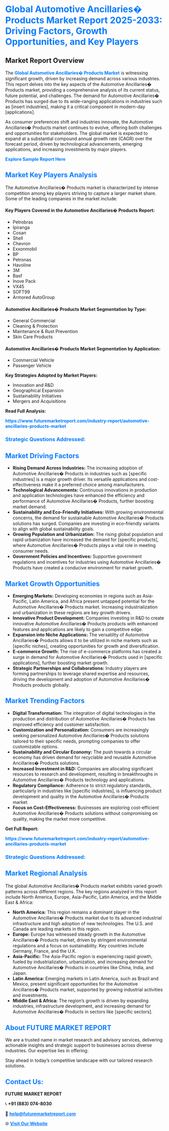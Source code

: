 <h1 style="color: #007BFF;">Global Automotive Ancillaries� Products Market Report 2025-2033: Driving Factors, Growth Opportunities, and Key Players</h1>

<section id="overview">
<h2>Market Report Overview</h2>
<p>The <a href="https://www.futuremarketreport.com/industry-report/automotive-ancillaries-products-market" style="color: #007BFF; text-decoration: none;"><strong>Global Automotive Ancillaries� Products Market</strong></a> is witnessing significant growth, driven by increasing demand across various industries. This report delves into the key aspects of the Automotive Ancillaries� Products market, providing a comprehensive analysis of its current status, future potential, and challenges. The demand for Automotive Ancillaries� Products has surged due to its wide-ranging applications in industries such as [insert industries], making it a critical component in modern-day [applications].</p>
<p>As consumer preferences shift and industries innovate, the Automotive Ancillaries� Products market continues to evolve, offering both challenges and opportunities for stakeholders. The global market is expected to expand at a substantial compound annual growth rate (CAGR) over the forecast period, driven by technological advancements, emerging applications, and increasing investments by major players.</p>
</section>

<section id="overview">
<p><a href="https://www.futuremarketreport.com/request-sample/reportId=64327" style="color: #007BFF; text-decoration: none;"><strong>Explore Sample Report Here</strong></a></p>
</section>

<section id="key-players">
<h2 style="color: #007BFF;">Market Key Players Analysis</h2>
<p>The Automotive Ancillaries� Products market is characterized by intense competition among key players striving to capture a larger market share. Some of the leading companies in the market include:</p>
<h4>Key Players Covered in the Automotive Ancillaries� Products Report:</h4>
<ul><li>Petrobras</li><li>Ipiranga</li><li>Cosan</li><li>Shell</li><li>Chevron</li><li>Exxonmobil</li><li>BP</li><li>Petronas</li><li>Havoline</li><li>3M</li><li>Basf</li><li>Inove Pack</li><li>VX45</li><li>SOFT99</li><li>Armored AutoGroup</li></ul>
<h4>Automotive Ancillaries� Products Market Segmentation by Type:</h4>
<ul><li>General Commercial</li><li>Cleaning &amp; Protection</li><li>Maintenance &amp; Rust Prevention</li><li>Skin Care Products</li></ul>

<h4>Automotive Ancillaries� Products Market Segmentation by Application:</h4>
<ul><li>Commercial Vehicle</li><li>Passenger Vehicle</li></ul>
<p><strong>Key Strategies Adopted by Market Players:</strong></p>
<ul>
<li>Innovation and R&D</li>
<li>Geographical Expansion</li>
<li>Sustainability Initiatives</li>
<li>Mergers and Acquisitions</li>
</ul>
</section>

<section>
<p><strong>Read Full Analysis: </strong></p><a href="https://www.futuremarketreport.com/industry-report/automotive-ancillaries-products-market" style="color: #007BFF; text-decoration: none;"><strong>https://www.futuremarketreport.com/industry-report/automotive-ancillaries-products-market</strong></a>
<h3 style="color: #007BFF;">Strategic Questions Addressed:</h3>
</section>

<section id="driving-factors">
<h2 style="color: #007BFF;">Market Driving Factors</h2>
<ul>
<li><strong>Rising Demand Across Industries:</strong> The increasing adoption of Automotive Ancillaries� Products in industries such as [specific industries] is a major growth driver. Its versatile applications and cost-effectiveness make it a preferred choice among manufacturers.</li>
<li><strong>Technological Advancements:</strong> Continuous innovations in production and application technologies have enhanced the efficiency and performance of Automotive Ancillaries� Products, further boosting market demand.</li>
<li><strong>Sustainability and Eco-Friendly Initiatives:</strong> With growing environmental concerns, the demand for sustainable Automotive Ancillaries� Products solutions has surged. Companies are investing in eco-friendly variants to align with global sustainability goals.</li>
<li><strong>Growing Population and Urbanization:</strong> The rising global population and rapid urbanization have increased the demand for [specific products], where Automotive Ancillaries� Products plays a vital role in meeting consumer needs.</li>
<li><strong>Government Policies and Incentives:</strong> Supportive government regulations and incentives for industries using Automotive Ancillaries� Products have created a conducive environment for market growth.</li>
</ul>
</section>

<section id="growth-opportunities">
<h2 style="color: #007BFF;">Market Growth Opportunities</h2>
<ul>
<li><strong>Emerging Markets:</strong> Developing economies in regions such as Asia-Pacific, Latin America, and Africa present untapped potential for the Automotive Ancillaries� Products market. Increasing industrialization and urbanization in these regions are key growth drivers.</li>
<li><strong>Innovative Product Development:</strong> Companies investing in R&D to create innovative Automotive Ancillaries� Products products with enhanced features and applications are likely to gain a competitive edge.</li>
<li><strong>Expansion into Niche Applications:</strong> The versatility of Automotive Ancillaries� Products allows it to be utilized in niche markets such as [specific niches], creating opportunities for growth and diversification.</li>
<li><strong>E-commerce Growth:</strong> The rise of e-commerce platforms has created a surge in demand for Automotive Ancillaries� Products used in [specific applications], further boosting market growth.</li>
<li><strong>Strategic Partnerships and Collaborations:</strong> Industry players are forming partnerships to leverage shared expertise and resources, driving the development and adoption of Automotive Ancillaries� Products products globally.</li>
</ul>
</section>

<section id="trending-factors">
<h2 style="color: #007BFF;">Market Trending Factors</h2>
<ul>
<li><strong>Digital Transformation:</strong> The integration of digital technologies in the production and distribution of Automotive Ancillaries� Products has improved efficiency and customer satisfaction.</li>
<li><strong>Customization and Personalization:</strong> Consumers are increasingly seeking personalized Automotive Ancillaries� Products solutions tailored to their specific needs, prompting companies to offer customizable options.</li>
<li><strong>Sustainability and Circular Economy:</strong> The push towards a circular economy has driven demand for recyclable and reusable Automotive Ancillaries� Products solutions.</li>
<li><strong>Increased Investment in R&D:</strong> Companies are allocating significant resources to research and development, resulting in breakthroughs in Automotive Ancillaries� Products technology and applications.</li>
<li><strong>Regulatory Compliance:</strong> Adherence to strict regulatory standards, particularly in industries like [specific industries], is influencing product development and quality in the Automotive Ancillaries� Products market.</li>
<li><strong>Focus on Cost-Effectiveness:</strong> Businesses are exploring cost-efficient Automotive Ancillaries� Products solutions without compromising on quality, making the market more competitive.</li>
</ul>
</section>

<section>
<p><strong>Get Full Report: </strong></p><a href="https://www.futuremarketreport.com/industry-report/automotive-ancillaries-products-market" style="color: #007BFF; text-decoration: none;"><strong>https://www.futuremarketreport.com/industry-report/automotive-ancillaries-products-market</strong></a>
<h3 style="color: #007BFF;">Strategic Questions Addressed:</h3>
</section>


<section id="regional-analysis">
<h2 style="color: #007BFF;">Market Regional Analysis</h2>
<p>The global Automotive Ancillaries� Products market exhibits varied growth patterns across different regions. The key regions analyzed in this report include North America, Europe, Asia-Pacific, Latin America, and the Middle East & Africa:</p>
<ul>
<li><strong>North America:</strong> This region remains a dominant player in the Automotive Ancillaries� Products market due to its advanced industrial infrastructure and high adoption of new technologies. The U.S. and Canada are leading markets in this region.</li>
<li><strong>Europe:</strong> Europe has witnessed steady growth in the Automotive Ancillaries� Products market, driven by stringent environmental regulations and a focus on sustainability. Key countries include Germany, France, and the U.K.</li>
<li><strong>Asia-Pacific:</strong> The Asia-Pacific region is experiencing rapid growth, fueled by industrialization, urbanization, and increasing demand for Automotive Ancillaries� Products in countries like China, India, and Japan.</li>
<li><strong>Latin America:</strong> Emerging markets in Latin America, such as Brazil and Mexico, present significant opportunities for the Automotive Ancillaries� Products market, supported by growing industrial activities and investments.</li>
<li><strong>Middle East & Africa:</strong> The region’s growth is driven by expanding industries, infrastructure development, and increasing demand for Automotive Ancillaries� Products in sectors like [specific sectors].</li>
</ul>
</section>

<footer>
<h2 style="color: #007BFF;">About FUTURE MARKET REPORT</h2>
<p>We are a trusted name in market research and advisory services, delivering actionable insights and strategic support to businesses across diverse industries. Our expertise lies in offering:</p>

<p>Stay ahead in today’s competitive landscape with our tailored research solutions.</p>

<h2 style="color: #007BFF;">Contact Us:</h2>
<p><strong>FUTURE MARKET REPORT</strong></p>
<p>📞 <strong>+91 (883) 074-8030</strong></p>
<p>📧 <strong><a href="mailto:help@futuremarketreport.com" style="color: #007BFF;">help@futuremarketreport.com</a></strong></p>
<p>🌐 <strong><a href="https://www.futuremarketreport.com/" style="color: #007BFF;">Visit Our Website</a></strong></p>
</footer>